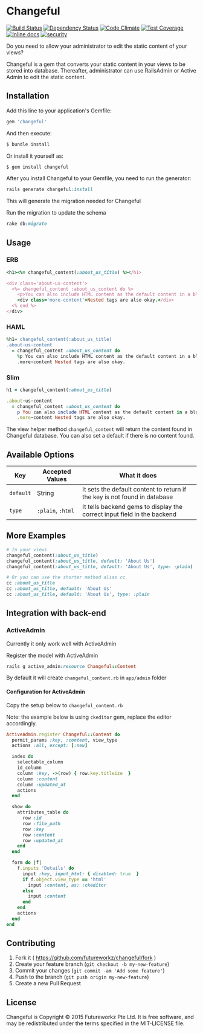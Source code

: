 # Changeful

[![Build Status](https://travis-ci.org/futureworkz/changeful.svg?branch=master)](https://travis-ci.org/futureworkz/changeful)
[![Dependency Status](https://gemnasium.com/futureworkz/changeful.svg)](https://gemnasium.com/futureworkz/changeful)
[![Code Climate](https://codeclimate.com/github/futureworkz/changeful/badges/gpa.svg)](https://codeclimate.com/github/futureworkz/changeful)
[![Test Coverage](https://codeclimate.com/github/futureworkz/changeful/badges/coverage.svg)](https://codeclimate.com/github/futureworkz/changeful/coverage)
[![Inline docs](http://inch-ci.org/github/futureworkz/changeful.svg)](http://inch-ci.org/github/futureworkz/changeful)
[![security](https://hakiri.io/github/futureworkz/changeful/master.svg)](https://hakiri.io/github/futureworkz/changeful/master)

Do you need to allow your administrator to edit the static content of your views?

Changeful is a gem that converts your static content in your views to be stored into database. Thereafter, administrator can use RailsAdmin or Active Admin to edit the static content.

## Installation

Add this line to your application's Gemfile:

```ruby
gem 'changeful'
```

And then execute:

```ruby
$ bundle install
```

Or install it yourself as:

```ruby
$ gem install changeful
```

After you install Changeful to your Gemfile, you need to run the generator:

```ruby
rails generate changeful:install
```

This will generate the migration needed for Changeful

Run the migration to update the schema

```ruby
rake db:migrate
```

## Usage

### ERB
```ruby
<h1><%= changeful_content(:about_us_title) %></h1>

<div class='about-us-content'>
  <%= changeful_content :about_us_content do %>
    <p>You can also include HTML content as the default content in a block.</p>
    <div class='more-content'>Nested tags are also okay.</div>
  <% end %>
</div>
```

### HAML
```ruby
%h1= changeful_content(:about_us_title)
.about-us-content
  = changeful_content :about_us_content do
    %p You can also include HTML content as the default content in a block.
    .more-content Nested tags are also okay.
```

### Slim
```ruby
h1 = changeful_content(:about_us_title)

.about-us-content
  = changeful_content :about_us_content do
    p You can also include HTML content as the default content in a block.
    .more-content Nested tags are also okay.
```

The view helper method `changeful_content` will return the content found in Changeful database. You can also set a default if there is no content found.

## Available Options

Key | Accepted Values | What it does
---|---|--- 
`default` | String | It sets the default content to return if the key is not found in database
`type` | `:plain`, `:html` | It tells backend gems to display the correct input field in the backend

## More Examples

```ruby
# In your views
changeful_content(:about_us_title)
changeful_content(:about_us_title, default: 'About Us')
changeful_content(:about_us_title, default: 'About Us', type: :plain) 

# Or you can use the shorter method alias cc
cc :about_us_title
cc :about_us_title, default: 'About Us'
cc :about_us_title, default: 'About Us', type: :plain
```

## Integration with back-end

### ActiveAdmin
Currently it only work well with ActiveAdmin

Register the model with ActiveAdmin

```ruby
rails g active_admin:resource Changeful::Content
``` 

By default it will create `changeful_content.rb` in `app/admin` folder

#### Configuration for ActiveAdmin

Copy the setup below to `changeful_content.rb`

Note: the example below is using `ckeditor` gem, replace the editor accordingly.

```ruby
ActiveAdmin.register Changeful::Content do
  permit_params :key, :content, view_type
  actions :all, except: [:new]

  index do
    selectable_column
    id_column
    column :key, ->(row) { row.key.titleize  }
    column :content
    column :updated_at
    actions
  end

  show do
    attributes_table do
      row :id
      row :file_path
      row :key
      row :content
      row :updated_at
    end
  end

  form do |f|
    f.inputs 'Details' do
      input :key, input_html: { disabled: true  }
      if f.object.view_type == 'html'
        input :content, as: :ckeditor
      else
        input :content
      end
    end
    actions
  end
end
```
## Contributing

1. Fork it ( https://github.com/futureworkz/changeful/fork   )
2. Create your feature branch (`git checkout -b my-new-feature`)
3. Commit your changes (`git commit -am 'Add some feature'`)
4. Push to the branch (`git push origin my-new-feature`)
5. Create a new Pull Request

## License
Changeful is Copyright © 2015 Futureworkz Pte Ltd. It is free software, and may be redistributed under the terms specified in the MIT-LICENSE file.
